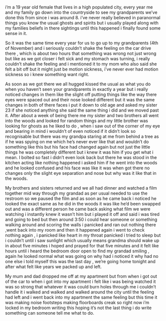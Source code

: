 i’m a 19 year old female that lives in a high populated city, every year me and my family go down into the countryside to see my grandparents we’ve done this from since i was around 8. i’ve never really believed in paranormal things you know the usual ghosts and spirits but i usually played along with my families beliefs in there sightings until this happened i finally found some sense in it. 

So it was the same time every year for us to go up to my grandparents (4th of November) and i seriously couldn’t shake the feeling on the car drive there , which is about two hours that something was wrong not just wrong but like as we got closer i felt sick and my stomach was turning, i really couldn’t shake the feeling and i mentioned it to my mom who also said she felt a bit off but it might just be motion sickness, i’ve never ever had motion sickness so i knew something want right. 

As soon as we got there we all hugged kissed the usual as what you do when you haven’t seen your grandparents in exactly a year but i really noticed changes in them like the slight off putting things like the way there eyes were spaced out and their nose looked different but it was the same changes in both of there faces i put it down to old age and asked my sister 23 if she noticed anything she said the same thing i did and we moved past it. After about a week of being there me my sister and two brothers all went into the woods and looked for random things and my little brother was looking for ghosts as he liked to do , when i saw out of the corner of my eye and bearing in mind i wouldn’t of even noticed if it didn’t look so recognisable but there was my grandpa staring at me from behind a tree as if he was spying on me which he’s never ever like that and wouldn’t do something like this but his face had changed again but not just the little things he was completely different but i knew it was him if you get what i mean. I bolted so fast i didn’t even look back but there he was stood in the kitchen acting like nothing happened i asked him if he went into the woods and he looked confused and his face was like it was when got there no changes only the slight eye separation and nose but why was it like that in the woods. 

My brothers and sisters returned and we all had dinner and watched a film together mid  way through my grandad as per usual needed to use the restroom so we paused the film and as soon as he came back i noticed he looked the exact same as he did in the woods it was like he’d been swapped out and was a different person he came back asking what film we were watching i instantly knew it wasn’t him but i played it off and said i was tired and going to bed but then around 3:50 i could hear someone or something walking around and scoring the walls i panicked and ran out nothing there ,went back into my room and then it happened again i went to check nothing again , i panicked like heart in my throat panicked i tried to sleep but i couldn’t until i saw sunlight which usually means grandma should wake up in about five minutes i hoped and prayed for that five minutes and it felt like hours until i heard the bedroom door open to find my grandad smiling , again he looked normal what was going on why had i noticed it why had no one else i told myself this was the last day , we’re going home tonight and after what felt like years we packed up and left.

 My mum and dad dropped me off at my apartment but from when i got out of the car to when i got into my apartment i felt like i was being watched it was so strong that whatever it was could burn holes through me i couldn’t handle it i walked and walked and walked around the city until the feeling had left and i went back into my apartment the same feeling but this time it was making noise footsteps making floorboards creak so right now i’m locked in my bedroom writing this hoping it’s not the last thing i do write something can someone tell me what to do.